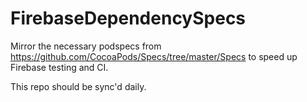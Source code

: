# FirebaseDependencySpecs

Mirror the necessary podspecs from https://github.com/CocoaPods/Specs/tree/master/Specs to speed
up Firebase testing and CI.
 
This repo should be sync'd daily.     
 
  
